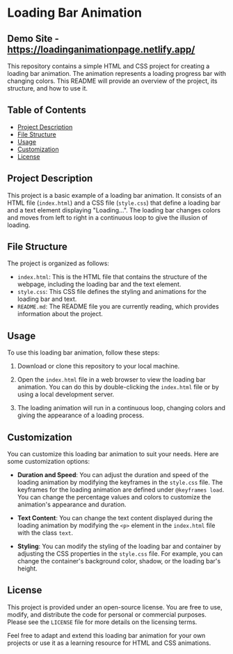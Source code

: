 # Loading Bar Animation 

## Demo Site - https://loadinganimationpage.netlify.app/
This repository contains a simple HTML and CSS project for creating a loading bar animation. The animation represents a loading progress bar with changing colors. This README will provide an overview of the project, its structure, and how to use it.

## Table of Contents

- [Project Description](#project-description)
- [File Structure](#file-structure)
- [Usage](#usage)
- [Customization](#customization)
- [License](#license)

## Project Description

This project is a basic example of a loading bar animation. It consists of an HTML file (`index.html`) and a CSS file (`style.css`) that define a loading bar and a text element displaying "Loading...". The loading bar changes colors and moves from left to right in a continuous loop to give the illusion of loading.

## File Structure

The project is organized as follows:

- `index.html`: This is the HTML file that contains the structure of the webpage, including the loading bar and the text element.
- `style.css`: This CSS file defines the styling and animations for the loading bar and text.
- `README.md`: The README file you are currently reading, which provides information about the project.

## Usage

To use this loading bar animation, follow these steps:

1. Download or clone this repository to your local machine.

2. Open the `index.html` file in a web browser to view the loading bar animation. You can do this by double-clicking the `index.html` file or by using a local development server.

3. The loading animation will run in a continuous loop, changing colors and giving the appearance of a loading process.

## Customization

You can customize this loading bar animation to suit your needs. Here are some customization options:

- **Duration and Speed**: You can adjust the duration and speed of the loading animation by modifying the keyframes in the `style.css` file. The keyframes for the loading animation are defined under `@keyframes load`. You can change the percentage values and colors to customize the animation's appearance and duration.

- **Text Content**: You can change the text content displayed during the loading animation by modifying the `<p>` element in the `index.html` file with the class `text`.

- **Styling**: You can modify the styling of the loading bar and container by adjusting the CSS properties in the `style.css` file. For example, you can change the container's background color, shadow, or the loading bar's height.

## License

This project is provided under an open-source license. You are free to use, modify, and distribute the code for personal or commercial purposes. Please see the `LICENSE` file for more details on the licensing terms.

Feel free to adapt and extend this loading bar animation for your own projects or use it as a learning resource for HTML and CSS animations.

